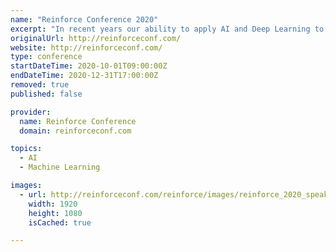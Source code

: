 ```yaml
---
name: "Reinforce Conference 2020"
excerpt: "In recent years our ability to apply AI and Deep Learning to real-world problems and products has increased exponentially. Andrew Ng has famously said that AI is the “New Electricity”."
originalUrl: http://reinforceconf.com/
website: http://reinforceconf.com/
type: conference
startDateTime: 2020-10-01T09:00:00Z
endDateTime: 2020-12-31T17:00:00Z
removed: true
published: false

provider:
  name: Reinforce Conference
  domain: reinforceconf.com

topics:
  - AI
  - Machine Learning

images:
  - url: http://reinforceconf.com/reinforce/images/reinforce_2020_speakers_and_logos_group.jpg
    width: 1920
    height: 1080
    isCached: true

---
```


